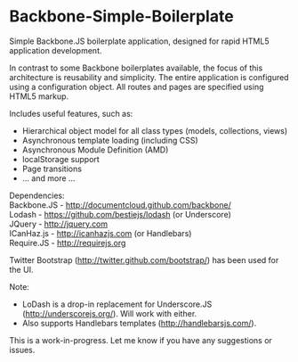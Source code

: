 Backbone-Simple-Boilerplate
===========================  
  
  
Simple Backbone.JS boilerplate application, designed for rapid HTML5 application development.  
  
In contrast to some Backbone boilerplates available, the focus of this architecture is reusability and simplicity. 
The entire application is configured using a configuration object. All routes and pages are specified using HTML5 markup.
  
  
Includes useful features, such as:  
- Hierarchical object model for all class types (models, collections, views)
- Asynchronous template loading (including CSS)
- Asynchronous Module Definition (AMD)
- localStorage support
- Page transitions
- ... and more ...
  
  
Dependencies:  
Backbone.JS - http://documentcloud.github.com/backbone/  
Lodash - https://github.com/bestiejs/lodash (or Underscore)    
JQuery - http://jquery.com  
ICanHaz.js - http://icanhazjs.com (or Handlebars)    
Require.JS - http://requirejs.org  
  
Twitter Bootstrap (http://twitter.github.com/bootstrap/) has been used for the UI.  
  
  
Note:
- LoDash is a drop-in replacement for Underscore.JS (http://underscorejs.org/). Will work with either.  
- Also supports Handlebars templates (http://handlebarsjs.com/).

 
 
   
   
This is a work-in-progress. Let me know if you have any suggestions or issues.